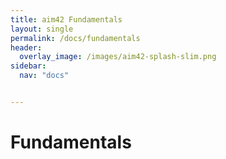 ```yaml
---
title: aim42 Fundamentals
layout: single
permalink: /docs/fundamentals
header:
  overlay_image: /images/aim42-splash-slim.png
sidebar:
  nav: "docs"


---
```


# Fundamentals
